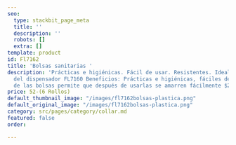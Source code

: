 ```yaml
---
seo:
  type: stackbit_page_meta
  title: ''
  description: ''
  robots: []
  extra: []
template: product
id: Fl7162
title: 'Bolsas sanitarias '
description: 'Prácticas e higiénicas. Fácil de usar. Resistentes. Ideal como repuesto
  del dispensador FL7160 Beneficios: Prácticas e higiénicas, fáciles de usar. El largo
  de las bolsas permite que después de usarlas se amarren fácilmente $27-3 Rollos                '
price: 52-(6 Rollos)
default_thumbnail_image: "/images/fl7162bolsas-plastica.png"
default_original_image: "/images/fl7162bolsas-plastica.png"
category: src/pages/category/collar.md
featured: false
order: 

---
```

